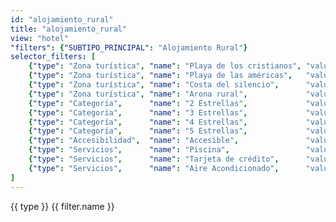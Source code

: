 ```yaml
---
id: "alojamiento_rural"
title: "alojamiento_rural"
view: "hotel"
"filters": {"SUBTIPO_PRINCIPAL": "Alojamiento Rural"}
selector_filters: [
    {"type": "Zona turística", "name": "Playa de los cristianos", "value":{"VALORESINDICADORESLISTA": regex("/.*Playa de Los Cristianos.*/")}            },
    {"type": "Zona turística", "name": "Playa de las américas",   "value":{"VALORESINDICADORESLISTA": regex("/.*Playa de Las Américas.*/")}              },
    {"type": "Zona turística", "name": "Costa del silencio",      "value":{"VALORESINDICADORESLISTA": regex("/.*Costa del Silencio.*/")}                 },
    {"type": "Zona turística", "name": "Arona rural",             "value":{"VALORESINDICADORESLISTA": regex("/.*Arona Rural.*/")}                        },
    {"type": "Categoría",      "name": "2 Estrellas",             "value":{"VALORESINDICADORESLISTA": regex("/.*2 estrellas.*/")}                        },
    {"type": "Categoría",      "name": "3 Estrellas",             "value":{"VALORESINDICADORESLISTA": regex("/.*3 estrellas.*/")}                        },
    {"type": "Categoría",      "name": "4 Estrellas",             "value":{"VALORESINDICADORESLISTA": regex("/.*4 estrellas.*/")}                        },
    {"type": "Categoría",      "name": "5 Estrellas",             "value":{"VALORESINDICADORESLISTA": regex("/.*5 estrellas.*/")}                        },
    {"type": "Accesibilidad",  "name": "Accesible",               "value":{"VALORESINDICADORESLISTA": regex("/.*Accesible.*/")}                          },
    {"type": "Servicios",      "name": "Piscina",                 "value":{"VALORESINDICADORESLISTA": regex("/.*Piscina.*/")}                            },
    {"type": "Servicios",      "name": "Tarjeta de crédito",      "value":{"VALORESINDICADORESLISTA": regex("/.*Admite pago por tarjeta de crédito.*/")} },
    {"type": "Servicios",      "name": "Aire Acondicionado",      "value":{"VALORESINDICADORESLISTA": regex("/.*Aire Acondicionado.*/")}                 }
]
---
```

<app-tab-bar></app-tab-bar>
<app-paginator-browser>
    <div flex="100" layout="row" layout-wrap layout-align="center">
        <md-menu ng-repeat="(type, filters) in node.selector_filters | groupBy: 'type'">
            <md-button ng-click="$mdMenu.open($event)">{{ type }}</md-button>
            <md-menu-content width="4">
                <md-menu-item ng-repeat="filter in filters">
                    <md-button ng-click="toggle_filter('$and', filter.value)">{{ filter.name }}</md-button>
                </md-menu-item>
            </md-menu-content>
        </md-menu>
    </div>
    <div flex="100" flex-gt-sm="50" ng-class="{'end': $last}" ng-repeat="card in elements()">
        <app-card-standard item="card" prefix="node.href"></app-card-standard>
    </div>
</app-paginator-browser>
